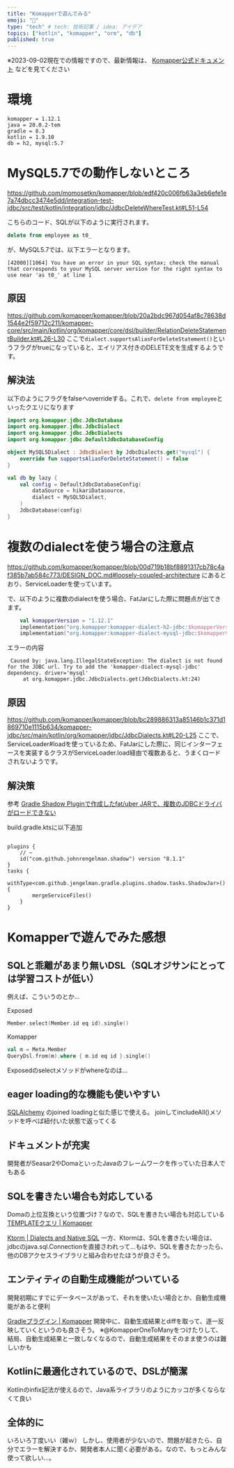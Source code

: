 ```yaml
---
title: "Komapperで遊んでみる"
emoji: "🍣"
type: "tech" # tech: 技術記事 / idea: アイデア
topics: ["kotlin", "komapper", "orm", "db"]
published: true
---
```


※2023-09-02現在での情報ですので、最新情報は、 [Komapper公式ドキュメント](https://www.komapper.org/ja/) などを見てください

# 環境

```
komapper = 1.12.1
java = 20.0.2-tem
gradle = 8.3
kotlin = 1.9.10
db = h2, mysql:5.7
```

# MySQL5.7での動作しないところ

https://github.com/momosetkn/komapper/blob/edf420c006fb63a3eb6efe1e7a74dbcc3474e5dd/integration-test-jdbc/src/test/kotlin/integration/jdbc/JdbcDeleteWhereTest.kt#L51-L54

こちらのコード、SQLが以下のように実行されます。
```sql
delete from employee as t0_
```

が、MySQL5.7では、以下エラーとなります。
```log
[42000][1064] You have an error in your SQL syntax; check the manual that corresponds to your MySQL server version for the right syntax to use near 'as t0_' at line 1
```

## 原因
https://github.com/komapper/komapper/blob/20a2bdc967d054af8c78638d1544e2f59712c211/komapper-core/src/main/kotlin/org/komapper/core/dsl/builder/RelationDeleteStatementBuilder.kt#L26-L30
ここで`dialect.supportsAliasForDeleteStatement()`というフラグがtrueになっていると、エイリアス付きのDELETE文を生成するようです。

## 解決法
以下のようにフラグをfalseへoverrideする。これで、`delete from employee`といったクエリになります

```kotlin
import org.komapper.jdbc.JdbcDatabase
import org.komapper.jdbc.JdbcDialect
import org.komapper.jdbc.JdbcDialects
import org.komapper.jdbc.DefaultJdbcDatabaseConfig

object MySQL5Dialect : JdbcDialect by JdbcDialects.get("mysql") {
    override fun supportsAliasForDeleteStatement() = false
}

val db by lazy {
    val config = DefaultJdbcDatabaseConfig(
        dataSource = hikariDatasource,
        dialect = MySQL5Dialect,
    )
    JdbcDatabase(config)
}
```

# 複数のdialectを使う場合の注意点

https://github.com/komapper/komapper/blob/00d719b18bf8891317cb78c4af385b7ab584c773/DESIGN_DOC.md#loosely-coupled-architecture
にあるとおり、ServiceLoaderを使っています。

で、以下のように複数のdialectを使う場合、FatJarにした際に問題点が出てきます。
```kotlin
    val komapperVersion = "1.12.1"
    implementation("org.komapper:komapper-dialect-h2-jdbc:$komapperVersion")
    implementation("org.komapper:komapper-dialect-mysql-jdbc:$komapperVersion")
```

エラーの内容
```log
 Caused by: java.lang.IllegalStateException: The dialect is not found for the JDBC url. Try to add the 'komapper-dialect-mysql-jdbc' dependency. driver='mysql'
     at org.komapper.jdbc.JdbcDialects.get(JdbcDialects.kt:24)
```

## 原因

https://github.com/komapper/komapper/blob/bc289886313a85146b1c371d1869710e1115b634/komapper-jdbc/src/main/kotlin/org/komapper/jdbc/JdbcDialects.kt#L20-L25
ここで、ServiceLoader#loadを使っているため、FatJarにした際に、同じインターフェースを実装するクラスがServiceLoader.load経由で複数あると、うまくロードされないようです。

## 解決策

参考 [Gradle Shadow Pluginで作成したfat/uber JARで、複数のJDBCドライバがロードできない](https://zenn.dev/onozaty/articles/shadowjar-merge-service-files)

build.gradle.ktsに以下追加

```agsl

plugins {
    // ~
    id("com.github.johnrengelman.shadow") version "8.1.1"
}
tasks {
    withType<com.github.jengelman.gradle.plugins.shadow.tasks.ShadowJar>() {
        mergeServiceFiles()
    }
}
```

# Komapperで遊んでみた感想

## SQLと乖離があまり無いDSL（SQLオジサンにとっては学習コストが低い）

例えば、こういうのとか…

Exposed
```kotlin
Member.select(Member.id eq id).single()
```
Komapper
```kotlin
val m = Meta.Member
QueryDsl.from(m).where { m.id eq id }.single()
```

Exposedのselectメソッドがwhereなのは…

## eager loading的な機能も使いやすい

[SQLAlchemy](https://docs.sqlalchemy.org/en/14/orm/loading_relationships.html#relationship-loading-techniques) のjoined loadingと似た感じで使える。
joinしてincludeAll()メソッドを呼べば紐付いた状態で返ってくる

## ドキュメントが充実

開発者がSeasar2やDomaといったJavaのフレームワークを作っていた日本人でもある

## SQLを書きたい場合も対応している

Domaの上位互換という位置づけ？なので、SQLを書きたい場合も対応している
[TEMPLATEクエリ \| Komapper](https://www.komapper.org/ja/docs/reference/query/querydsl/template/)

[Ktorm \| Dialects and Native SQL](https://www.ktorm.org/en/dialects-and-native-sql.html)
一方、Ktormは、SQLを書きたい場合は、jdbcのjava.sql.Connectionを直接さわれって…もはや、SQLを書きたかったら、他のDBアクセスライブラリと組み合わせたほうが良さそう。

## エンティティの自動生成機能がついている

開発初期にすでにデータベースがあって、それを使いたい場合とか、自動生成機能があると便利

[Gradleプラグイン \| Komapper](https://www.komapper.org/ja/docs/reference/gradle-plugin/)
開発中に、自動生成結果とdiffを取って、逐一反映していくというのも良さそう。
※@KomapperOneToManyをつけたりして、結局、自動生成結果と一致しなくなるので、自動生成結果をそのまま使うのは難しいかも

## Kotlinに最適化されているので、DSLが簡潔

Kotlinのinfix記法が使えるので、Java系ライブラリのようにカッコが多くならなくて良い

## 全体的に

いろいろ丁度いい（雑ｗ）
しかし、使用者が少ないので、問題が起きたら、自分でエラーを解決するか、開発者本人に聞く必要がある。なので、もっとみんな使って欲しい…。
